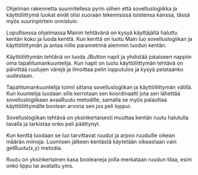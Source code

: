 Ohjelman rakennetta suunnitellesa pyrin siihen että sovelluslogiikka ja käyttöliittymä luokat eivät olisi suoraan tekemisissä toistensa kanssa, tässä myös suurinpiirtein onnistuin.  

Lopullisessa ohjelmassa Mainin tehtävänä on kysyä käyttäjältä haluttu kentän koko ja luoda kenttä. Kun kenttä on luotu Main luo sovelluslogiikan ja käyttöliittymän ja antaa niille parametrinä aiemmin luodun kentän.

Käyttöliittymän tehtänä on luoda JButton napit ja yhdistää jokaiseen nappiin oma tapahtumankuuntelija. Kun napit on luotu käyttöliittymän tehtävä on päivittää ruutujen värejä ja ilmoittaa pelin lopputulos ja kysyä pelataanko uudestaan.  

Tapahtumankuuntelija toimii siltana sovelluslogiikan ja käyttöliittymän välillä. Kun kuuntelija luodaan sille kerrotaan sen koordinaatti jota sen lähettää sovelluslogiikaan avaaRuutu metodille, samalla se myös palauttaa käyttöliittymälle boolean arvona sen jos peli loppui.  

Sovelluslogiikan tehtävä on yksinkertaisesti muuttaa kentän ruutu halutulla tavalla ja tarkistaa onko peli päättynyt.  

Kun kenttä luodaan se luo tarvittavat ruudut ja arpoo ruuduille oikean määrän miinoja. Luomisen jälkeen kentästä käytetään oikeastaan vain getRuutu(x,y) metodia.  

Ruutu on yksinkertainen kasa booleaneja joilla merkataan ruudun tilaa, esim onko lippu tai avatattu yms.